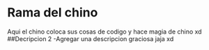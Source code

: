 # Rama del chino
Aqui el chino coloca sus cosas de codigo y hace magia de chino xd
##Decripcion 2
-Agregar una descripcion graciosa jaja xd